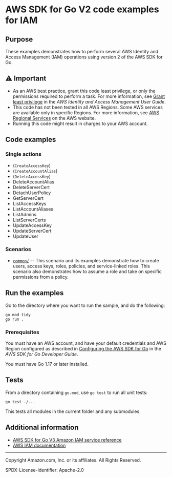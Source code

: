 # AWS SDK for Go V2 code examples for IAM

## Purpose

These examples demonstrates how to perform several AWS Identity and Access Management (IAM) operations using version 2 of the AWS SDK for Go.

## ⚠️ Important

- As an AWS best practice, grant this code least privilege, or only the 
  permissions required to perform a task. For more information, see 
  [Grant least privilege](https://docs.aws.amazon.com/IAM/latest/UserGuide/best-practices.html#grant-least-privilege) 
  in the *AWS Identity and Access Management 
  User Guide*.
- This code has not been tested in all AWS Regions. Some AWS services are 
  available only in specific Regions. For more information, see [AWS Regional Services](https://aws.amazon.com/about-aws/global-infrastructure/regional-product-services/) on the AWS website.
- Running this code might result in charges to your AWS account.

## Code examples

### Single actions

- [](CreateAccessKey) (`CreateAccessKey`)
- [](CreateAccountAlias) (`CreateAccountAlias`)
- [](DeleteAccessKey) (`DeleteAccessKey`)
- DeleteAccountAlias
- DeleteServerCert
- DetachUserPolicy
- GetServerCert
- ListAccessKeys
- ListAccountAliases
- ListAdmins
- ListServerCerts
- UpdateAccessKey
- UpdateServerCert
- UpdateUser

### Scenarios
* [`common/`](common/) -- This scenario and its examples demonstrate how to create users, access keys, roles, policies, and service-linked roles. This scenario also demonstrates how to assume a role and take on specific permissions from a policy.

## Run the examples

Go to the directory where you want to run the sample, and do the following:

```
go mod tidy
go run .
```

### Prerequisites

You must have an AWS account, and have your default credentials and AWS Region
configured as described in
[Configuring the AWS SDK for Go](https://docs.aws.amazon.com/sdk-for-go/v1/developer-guide/configuring-sdk.html)
in the *AWS SDK for Go Developer Guide*.

You must have Go 1.17 or later installed.


## Tests

From a directory containing `go.mod`, use `go test` to run all unit tests:

```
go test ./...
```

This tests all modules in the current folder and any submodules.

## Additional information

- [AWS SDK for Go V3 Amazon IAM service reference](https://pkg.go.dev/github.com/aws/aws-sdk-go-v2/service/s3)
- [AWS IAM documentation](https://docs.aws.amazon.com/iam)

---


Copyright Amazon.com, Inc. or its affiliates. All Rights Reserved.

SPDX-License-Identifier: Apache-2.0
